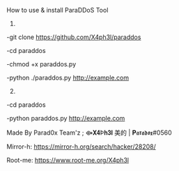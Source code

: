 How to use & install ParaDDoS Tool

1.

-git clone https://github.com/X4ph3l/paraddos

-cd paraddos

-chmod +x paraddos.py

-python ./paraddos.py http://example.com

2.

-cd paraddos

-python paraddos.py http://example.com





Made By Parad0x Team'z ; ⟴𝐗𝟒Þ𝐡𝟑𝐥 美的 | 𝐏𝖆𝖗𝖆𝖉𝖔𝖝#0560

Mirror-h: https://mirror-h.org/search/hacker/28208/

Root-me: https://www.root-me.org/X4ph3l
